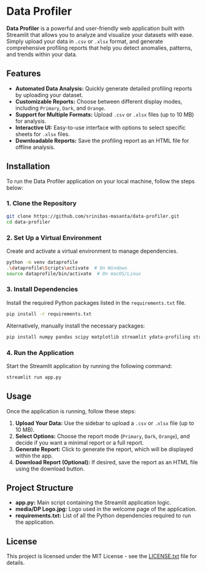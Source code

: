 # **Data Profiler**

**Data Profiler** is a powerful and user-friendly web application built with Streamlit that allows you to analyze and visualize your datasets with ease. Simply upload your data in `.csv` or `.xlsx` format, and generate comprehensive profiling reports that help you detect anomalies, patterns, and trends within your data.

## **Features**

- **Automated Data Analysis:** Quickly generate detailed profiling reports by uploading your dataset.
- **Customizable Reports:** Choose between different display modes, including `Primary`, `Dark`, and `Orange`.
- **Support for Multiple Formats:** Upload `.csv` or `.xlsx` files (up to 10 MB) for analysis.
- **Interactive UI:** Easy-to-use interface with options to select specific sheets for `.xlsx` files.
- **Downloadable Reports:** Save the profiling report as an HTML file for offline analysis.

## **Installation**

To run the Data Profiler application on your local machine, follow the steps below:

### **1. Clone the Repository**

```bash
git clone https://github.com/srinibas-masanta/data-profiler.git
cd data-profiler
```

### **2. Set Up a Virtual Environment**

Create and activate a virtual environment to manage dependencies.

```bash
python -m venv dataprofile
.\dataprofile\Scripts\activate  # On Windows
source dataprofile/bin/activate  # On macOS/Linux
```

### **3. Install Dependencies**

Install the required Python packages listed in the `requirements.txt` file.

```bash
pip install -r requirements.txt
```

Alternatively, manually install the necessary packages:

```bash
pip install numpy pandas scipy matplotlib streamlit ydata-profiling streamlit-pandas-profiling openpyxl xlrd
```

### **4. Run the Application**

Start the Streamlit application by running the following command:

```bash
streamlit run app.py
```

## **Usage**

Once the application is running, follow these steps:

1. **Upload Your Data:** Use the sidebar to upload a `.csv` or `.xlsx` file (up to 10 MB).
2. **Select Options:** Choose the report mode (`Primary`, `Dark`, `Orange`), and decide if you want a minimal report or a full report.
3. **Generate Report:** Click to generate the report, which will be displayed within the app.
4. **Download Report (Optional):** If desired, save the report as an HTML file using the download button.

## **Project Structure**

- **app.py:** Main script containing the Streamlit application logic.
- **media/DP Logo.jpg:** Logo used in the welcome page of the application.
- **requirements.txt:** List of all the Python dependencies required to run the application.

## **License**

This project is licensed under the MIT License - see the [LICENSE.txt](LICENSE.txt) file for details.
